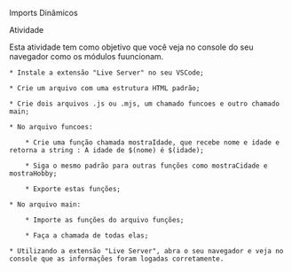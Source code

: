 Imports Dinâmicos

Atividade

Esta atividade tem como objetivo que você veja no console do seu navegador como os módulos fuuncionam.

    * Instale a extensão "Live Server" no seu VSCode;

    * Crie um arquivo com uma estrutura HTML padrão;

    * Crie dois arquivos .js ou .mjs, um chamado funcoes e outro chamado main;

    * No arquivo funcoes:

        * Crie uma função chamada mostraIdade, que recebe nome e idade e retorna a string : A idade de $(nome) é $(idade);

        * Siga o mesmo padrão para outras funções como mostraCidade e mostraHobby;

        * Exporte estas funções;

    * No arquivo main:

        * Importe as funções do arquivo funções;

        * Faça a chamada de todas elas;
    
    * Utilizando a extensão "Live Server", abra o seu navegador e veja no console que as informações foram logadas corretamente.